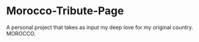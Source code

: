 # Morocco-Tribute-Page
A personal project that takes as input my deep love for my original country. MOROCCO.
